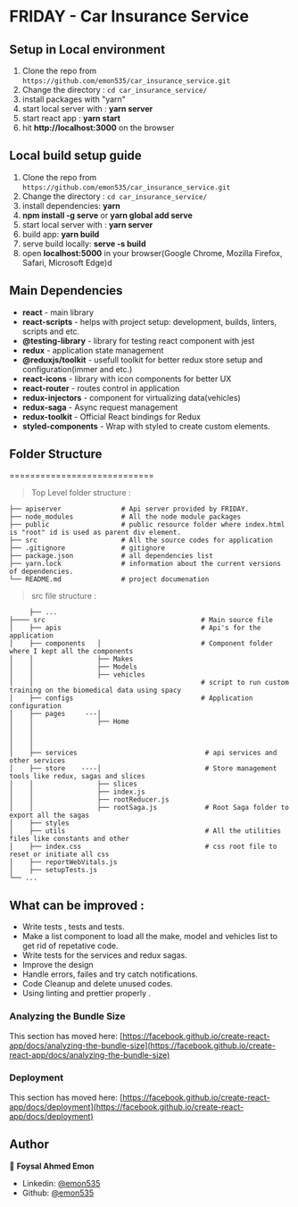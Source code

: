 # FRIDAY - Car Insurance Service

## Setup in Local environment

1. Clone the repo from `https://github.com/emon535/car_insurance_service.git`
2. Change the directory : `cd car_insurance_service/`
3. install packages with "yarn"
4. start local server with : **yarn server**
5. start react app : **yarn start**
6. hit **http://localhost:3000** on the browser

## Local build setup guide

1. Clone the repo from `https://github.com/emon535/car_insurance_service.git`
2. Change the directory : `cd car_insurance_service/`
3. install dependencies: **yarn**
4. **npm install -g serve** or **yarn global add serve**
5. start local server with : **yarn server**
6. build app: **yarn build**
7. serve build locally: **serve -s build**
8. open **localhost:5000** in your browser(Google Chrome, Mozilla Firefox, Safari, Microsoft Edge)d

## Main Dependencies

- **react** - main library
- **react-scripts** - helps with project setup: development, builds, linters, scripts and etc.
- **@testing-library** - library for testing react component with jest
- **redux** - application state management
- **@reduxjs/toolkit** - usefull toolkit for better redux store setup and configuration(immer and etc.)
- **react-icons** - library with icon components for better UX
- **react-router** - routes control in application
- **redux-injectors** - component for virtualizing data(vehicles)
- **redux-saga** - Async request management
- **redux-toolkit** - Official React bindings for Redux
- **styled-components** - Wrap with styled to create custom elements.

## Folder Structure

============================

> Top Level folder structure :

    ├── apiserver               # Api server provided by FRIDAY.
    ├── node_modules            # All the node module packages
    ├── public                  # public resource folder where index.html is "root" id is used as parent div element.
    ├── src                     # All the source codes for application
    ├── .gitignore              # gitignore
    ├── package.json            # all dependencies list
    ├── yarn.lock               # information about the current versions of dependencies.
    └── README.md               # project documenation

> src file structure :

         ├── ...
    ├──── src                                       # Main source file
    │    ├── apis                                   # Api's for the application
    │    ├── components   │                         # Component folder where I kept all the components
    │    │                ├── Makes
    │    │                ├── Models
    │    │                ├── vehicles
    │    │                                          # script to run custom training on the biomedical data using spacy
    │    ├── configs                                # Application configuration
    │    ├── pages     ---│
    │    │                ├── Home
    │    │
    │    │
    │    │
    │    ├── services                                # api services and other services
    │    ├── store    ----│                          # Store management tools like redux, sagas and slices
    │    │                ├── slices
    │    │                ├── index.js
    │    │                ├── rootReducer.js
    │    │                ├── rootSaga.js            # Root Saga folder to export all the sagas
    │    ├── styles
    │    ├── utils                                   # All the utilities files like constants and other
    │    ├── index.css                               # css root file to reset or initiate all css
    │    ├── reportWebVitals.js
    │    ├── setupTests.js
    └── ...

## What can be improved :

- Write tests , tests and tests.
- Make a list component to load all the make, model and vehicles list to get rid of repetative code.
- Write tests for the services and redux sagas.
- Improve the design
- Handle errors, failes and try catch notifications.
- Code Cleanup and delete unused codes.
- Using linting and prettier properly .

### Analyzing the Bundle Size

This section has moved here: [https://facebook.github.io/create-react-app/docs/analyzing-the-bundle-size](https://facebook.github.io/create-react-app/docs/analyzing-the-bundle-size)

### Deployment

This section has moved here: [https://facebook.github.io/create-react-app/docs/deployment](https://facebook.github.io/create-react-app/docs/deployment)

## Author

👤 **Foysal Ahmed Emon**

- Linkedin: [@emon535](https://www.linkedin.com/in/emon535/)
- Github: [@emon535](https://github.com/emon535/)
